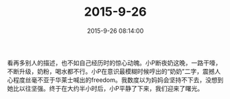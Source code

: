 ﻿---
title: 2015-9-26
date: 2015-9-26 08:14:00
tags:
categories: 爸爸
---
看再多别人的描述，也不如自己经历时的惊心动魄。小P断夜奶这晚，一路干嚎，不断升级，奶粉，喝水都不行。小P在意识最模糊时候哼出的“奶奶”二字，震撼人心程度丝毫不亚于华莱士喊出的freedom。我数度以为妈妈会坚持不下去，没想到她比以往坚强。终于在大约半小时后，小P平静了下来，我们迎来了曙光。